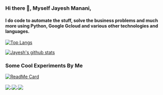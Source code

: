 ### Hi there 👋, Myself Jayesh Manani,

#### I do code to automate the stuff, solve the business problems and much more using Python, Google Gcloud and various other technologies and languages.

[![Top Langs](https://github-readme-stats.vercel.app/api/top-langs/?username=jayeshmanani&layout=compact)](https://github.com/jayeshmanani/github-readme-stats)

[![Jayesh's github stats](https://github-readme-stats.vercel.app/api?username=jayeshmanani&show_icons=true&theme=radical)](https://github.com/jayeshmanani/github-readme-stats) 


### Some Cool Experiments By Me
[![ReadMe Card](https://github-readme-stats.vercel.app/api/pin/?username=jayeshmanani&repo=jayeshmanani.github.io)](https://github.com/jayeshmanani/github-readme-stats)

<a href="https://github.com/jayeshmanani/jayeshmanani.github.io">
  <img align="center" src="https://github-readme-stats.vercel.app/api/pin/?username=jayeshmanani&repo=jayeshmanani.github.io" />
</a>
<a href="https://github.com/jayeshmanani/Data-visualization">
  <img align="center" src="https://github-readme-stats.vercel.app/api/pin/?username=jayeshmanani&repo=Data-visualization" />
</a>

<a href="https://github.com/anuraghazra/convoychat">
  <img align="center" src="https://github-readme-stats.vercel.app/api/pin/?username=anuraghazra&repo=convoychat" />
</a>

<!--
**jayeshmanani/jayeshmanani** is a ✨ _special_ ✨ repository because its `README.md` (this file) appears on your GitHub profile.

Here are some ideas to get you started:

- 🔭 I’m currently working on ...
- 🌱 I’m currently learning ...
- 👯 I’m looking to collaborate on ...
- 🤔 I’m looking for help with ...
- 💬 Ask me about ...
- 📫 How to reach me: ...
- 😄 Pronouns: ...
- ⚡ Fun fact: ...
-->
